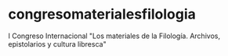# congresomaterialesfilologia
I Congreso Internacional "Los materiales de la Filología. Archivos, epistolarios y cultura libresca"
